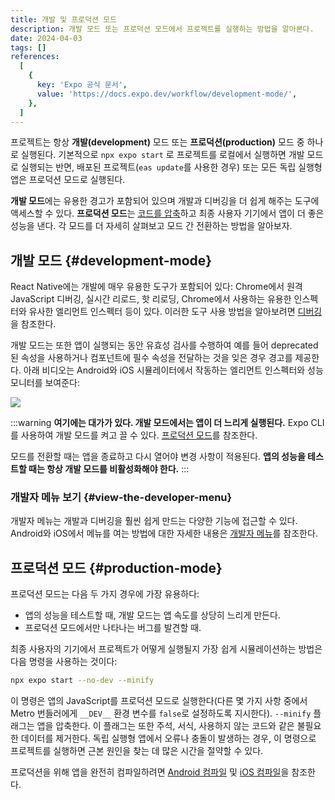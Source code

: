 ```yaml
---
title: 개발 및 프로덕션 모드
description: 개발 모드 또는 프로덕션 모드에서 프로젝트를 실행하는 방법을 알아본다.
date: 2024-04-03
tags: []
references:
  [
    {
      key: 'Expo 공식 문서',
      value: 'https://docs.expo.dev/workflow/development-mode/',
    },
  ]
---
```


프로젝트는 항상 **개발(development)** 모드 또는 **프로덕션(production)** 모드 중 하나로 실행된다. 기본적으로 `npx expo start` 로 프로젝트를 로컬에서 실행하면 개발 모드로 실행되는 반면, 배포된 프로젝트(`eas update`를 사용한 경우) 또는 모든 독립 실행형 앱은 프로덕션 모드로 실행된다.

**개발 모드**에는 유용한 경고가 포함되어 있으며 개발과 디버깅을 더 쉽게 해주는 도구에 액세스할 수 있다. **프로덕션 모드**는 [코드를 압축](https://docs.expo.dev/guides/customizing-metro/#minification)하고 최종 사용자 기기에서 앱이 더 좋은 성능을 낸다. 각 모드를 더 자세히 살펴보고 모드 간 전환하는 방법을 알아보자.

## 개발 모드 {#development-mode}

React Native에는 개발에 매우 유용한 도구가 포함되어 있다: Chrome에서 원격 JavaScript 디버깅, 실시간 리로드, 핫 리로딩, Chrome에서 사용하는 유용한 인스펙터와 유사한 엘리먼트 인스펙터 등이 있다. 이러한 도구 사용 방법을 알아보려면 [디버깅](https://docs.expo.dev/debugging/runtime-issues/)을 참조한다.

개발 모드는 또한 앱이 실행되는 동안 유효성 검사를 수행하여 예를 들어 deprecated된 속성을 사용하거나 컴포넌트에 필수 속성을 전달하는 것을 잊은 경우 경고를 제공한다. 아래 비디오는 Android와 iOS 시뮬레이터에서 작동하는 엘리먼트 인스펙터와 성능 모니터를 보여준다:

![](https://s3.ap-northeast-2.amazonaws.com/vigorously.xyz/assets/images/expo-doc-guides-development-and-production-modes/1.gif)

:::warning
**여기에는 대가가 있다. 개발 모드에서는 앱이 더 느리게 실행된다.** Expo CLI를 사용하여 개발 모드를 켜고 끌 수 있다. [프로덕션 모드](https://docs.expo.dev/workflow/development-mode/#production-mode)를 참조한다.

모드를 전환할 때는 앱을 종료하고 다시 열어야 변경 사항이 적용된다. **앱의 성능을 테스트할 때는 항상 개발 모드를 비활성화해야 한다.**
:::

### 개발자 메뉴 보기 {#view-the-developer-menu}

개발자 메뉴는 개발과 디버깅을 훨씬 쉽게 만드는 다양한 기능에 접근할 수 있다. Android와 iOS에서 메뉴를 여는 방법에 대한 자세한 내용은 [개발자 메뉴](https://docs.expo.dev/debugging/tools/#developer-menu)를 참조한다.

## 프로덕션 모드 {#production-mode}

프로덕션 모드는 다음 두 가지 경우에 가장 유용하다:

- 앱의 성능을 테스트할 때, 개발 모드는 앱 속도를 상당히 느리게 만든다.
- 프로덕션 모드에서만 나타나는 버그를 발견할 때.

최종 사용자의 기기에서 프로젝트가 어떻게 실행될지 가장 쉽게 시뮬레이션하는 방법은 다음 명령을 사용하는 것이다:

```bash
npx expo start --no-dev --minify
```

이 명령은 앱의 JavaScript를 프로덕션 모드로 실행한다(다른 몇 가지 사항 중에서 Metro 번들러에게 `__DEV__` 환경 변수를 `false`로 설정하도록 지시한다). `--minify` 플래그는 앱을 압축한다. 이 플래그는 또한 주석, 서식, 사용하지 않는 코드와 같은 불필요한 데이터를 제거한다. 독립 실행형 앱에서 오류나 충돌이 발생하는 경우, 이 명령으로 프로젝트를 실행하면 근본 원인을 찾는 데 많은 시간을 절약할 수 있다.

프로덕션을 위해 앱을 완전히 컴파일하려면 [Android 컴파일](https://docs.expo.dev/more/expo-cli/#compiling-android) 및 [iOS 컴파일](https://docs.expo.dev/more/expo-cli/#compiling-ios)을 참조한다.
